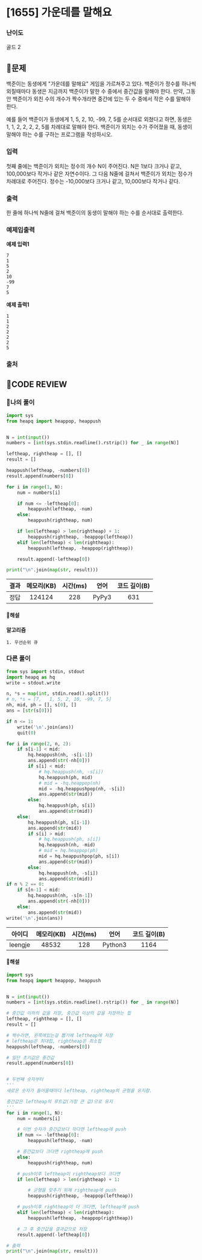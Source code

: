 # [1655] 가운데를 말해요

### **난이도**
골드 2
## **📝문제**
백준이는 동생에게 "가운데를 말해요" 게임을 가르쳐주고 있다. 백준이가 정수를 하나씩 외칠때마다 동생은 지금까지 백준이가 말한 수 중에서 중간값을 말해야 한다. 만약, 그동안 백준이가 외친 수의 개수가 짝수개라면 중간에 있는 두 수 중에서 작은 수를 말해야 한다.

예를 들어 백준이가 동생에게 1, 5, 2, 10, -99, 7, 5를 순서대로 외쳤다고 하면, 동생은 1, 1, 2, 2, 2, 2, 5를 차례대로 말해야 한다. 백준이가 외치는 수가 주어졌을 때, 동생이 말해야 하는 수를 구하는 프로그램을 작성하시오.
### **입력**
첫째 줄에는 백준이가 외치는 정수의 개수 N이 주어진다. N은 1보다 크거나 같고, 100,000보다 작거나 같은 자연수이다. 그 다음 N줄에 걸쳐서 백준이가 외치는 정수가 차례대로 주어진다. 정수는 -10,000보다 크거나 같고, 10,000보다 작거나 같다.
### **출력**
한 줄에 하나씩 N줄에 걸쳐 백준이의 동생이 말해야 하는 수를 순서대로 출력한다.
### **예제입출력**

**예제 입력1**

```
7
1
5
2
10
-99
7
5
```

**예제 출력1**

```
1
1
2
2
2
2
5
```

### **출처**

## **🧐CODE REVIEW**

### **🧾나의 풀이**

```python
import sys
from heapq import heappop, heappush


N = int(input())
numbers = [int(sys.stdin.readline().rstrip()) for _ in range(N)]

leftheap, rightheap = [], []
result = []

heappush(leftheap, -numbers[0])
result.append(numbers[0])

for i in range(1, N):
    num = numbers[i]

    if num <= -leftheap[0]:
        heappush(leftheap, -num)
    else:
        heappush(rightheap, num)

    if len(leftheap) > len(rightheap) + 1:
        heappush(rightheap, -heappop(leftheap))
    elif len(leftheap) < len(rightheap):
        heappush(leftheap, -heappop(rightheap))

    result.append(-leftheap[0])

print("\n".join(map(str, result)))

```

결과	| 메모리(KB) |	시간(ms) |	언어 |	코드 길이(B)
:----:|:-----:|:-----:|:-----:|:--------:
정답|124124|228|PyPy3|631
#### **📝해설**

**알고리즘**
```
1. 우선순위 큐
```

### **다른 풀이**

```python
from sys import stdin, stdout
import heapq as hq
write = stdout.write

n, *s = map(int, stdin.read().split())
# n, *s = [7,   1, 5, 2, 10, -99, 7, 5]
nh, mid, ph = [], s[0], []
ans = [str(s[0])]

if n <= 1:
    write('\n'.join(ans))
    quit(0)

for i in range(2, n, 2):
    if s[i-1] < mid:
        hq.heappush(nh, -s[i-1])
        ans.append(str(-nh[0]))
        if s[i] < mid:
            # hq.heappush(nh, -s[i])
            hq.heappush(ph, mid)
            # mid = -hq.heappop(nh)
            mid = -hq.heappushpop(nh, -s[i])
            ans.append(str(mid))
        else:
            hq.heappush(ph, s[i])
            ans.append(str(mid))
    else:
        hq.heappush(ph, s[i-1])
        ans.append(str(mid))
        if s[i] > mid:
            # hq.heappush(ph, s[i])
            hq.heappush(nh, -mid)
            # mid = hq.heappop(ph)
            mid = hq.heappushpop(ph, s[i])
            ans.append(str(mid))
        else:
            hq.heappush(nh, -s[i])
            ans.append(str(mid))
if n % 2 == 0:
    if s[n-1] < mid:
        hq.heappush(nh, -s[n-1])
        ans.append(str(-nh[0]))
    else:
        ans.append(str(mid))
write('\n'.join(ans))

```

아이디 | 메모리(KB) |	시간(ms) |	언어 |	코드 길이(B) 
:-----:|:-----:|:-----:|:----:|:--------:
leengje|48532|128|Python3|1164
#### **📝해설**

```python
import sys
from heapq import heappop, heappush


N = int(input())
numbers = [int(sys.stdin.readline().rstrip()) for _ in range(N)]

# 중간값 이하의 값을 저장, 중간값 이상의 값을 저장하는 힙
leftheap, rightheap = [], []
result = []

# 짝수라면, 왼쪽에있는걸 뽑기에 leftheap에 저장
# leftheap은 최대힙, rightheap은 최소힙
heappush(leftheap, -numbers[0])

# 일단 초기값은 중간값
result.append(numbers[0])


# 두번째 숫자부터
'''
새로운 숫자가 들어올때마다 leftheap, rightheap의 균형을 유지함.

중간값은 leftheap의 루트값(가장 큰 값)으로 유지
'''
for i in range(1, N):
    num = numbers[i]

    # 이번 숫자가 중간값보다 작다면 leftheap에 push
    if num <= -leftheap[0]:
        heappush(leftheap, -num)

    # 중간값보다 크다면 rightheap에 push
    else:
        heappush(rightheap, num)

    # push이후 leftheap이 rightheap보다 크다면
    if len(leftheap) > len(rightheap) + 1:

        # 균형을 맞추기 위해 rightheap에 push
        heappush(rightheap, -heappop(leftheap))

    # push이후 rightheap이 더 크다면, leftheap에 push
    elif len(leftheap) < len(rightheap):
        heappush(leftheap, -heappop(rightheap))

    # 그 후 중간값을 결과값으로 저장
    result.append(-leftheap[0])

# 출력
print("\n".join(map(str, result)))
```